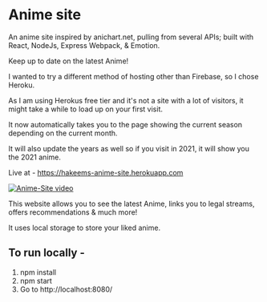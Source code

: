 # Anime site

An anime site inspired by anichart.net, pulling from several APIs; built with React, NodeJs, Express Webpack, &amp; Emotion.

Keep up to date on the latest Anime!

I wanted to try a different method of hosting other than Firebase, so I chose Heroku.

As I am using Herokus free tier and it's not a site with a lot of visitors, it might take a while to load up on your first visit.

It now automatically takes you to the page showing the current season depending on the current month.

It will also update the years as well so if you visit in 2021, it will show you the 2021 anime.

Live at - 
https://hakeems-anime-site.herokuapp.com

[![Anime-Site video](https://media.giphy.com/media/XdCdG5mbJZiKLAhW0q/giphy.gif)](https://media.giphy.com/media/XdCdG5mbJZiKLAhW0q/source.gif)

This website allows you to see the latest Anime, links you to legal streams, offers recommendations & much more!

It uses local storage to store your liked anime.

## To run locally -

1. npm install
2. npm start
3. Go to http://localhost:8080/
